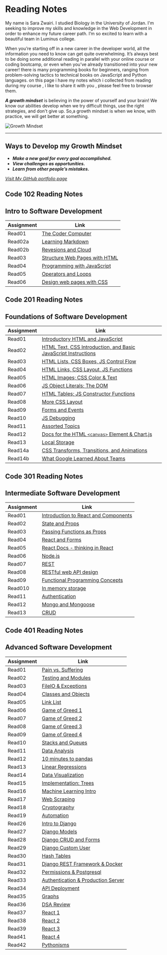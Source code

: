 # Reading Notes

My name is Sara Zwairi. I studied Biology in the University of Jordan. I'm seeking to improve my skills and knowledge in the Web Development in order to enhance my future career path. I’m so excited to learn with a beautiful team in Luminus college.

When you’re starting off in a new career in the developer world, all the information you need
to know can get quite overwhelming. It’s always best to be doing some additional reading in parallel with your online course or coding bootcamp, or even when you’ve already transitioned into your new career! there is many programming books for beginners, ranging from problem-solving tactics to technical books on JavaScript and Python languages.
on this page i have my notes which i collected from reading during my course , i like to share it with you , please feel free to browser them.

***A growth mindset*** is believing in the power of yourself and your brain! We know our abilities develop when we try difficult things, use the right strategies, and don't give up.
So,a growth mindset is when we know, with practice, we will get better at something.

![Growth Mindset](https://kindleclippings-live-6816de37235d435880-6527458.aldryn-media.io/filer_public_thumbnails/filer_public/a9/bb/a9bb5e9b-daf7-47d1-853b-80215b7d73e6/gmail_iphone_frame_wide-small.png__1024.0x438.85714285714283_q90_crop-10_subsampling-2_upscale.png)
___

## Ways to Develop my Growth Mindset

* ***Make a new goal for every goal accomplished.***
* ***View challenges as opportunities.***  
* ***Learn from other people’s mistakes.***

*[Visit My GitHub portfolio page](https://github.com/sarazwairi)*

## Code 102 Reading Notes

## Intro to Software Development

 **Assignment**| **Link**
------------ | -------------
Read01       | [The Coder Computer](read01-TheCoder-Computer.md)
Read02a      | [Learning Markdown](Read02a-Learning-Markdown.md)
Read02b      | [Revesions and Cloud](Read02-Revisions-TheCloud.md)
Read03       | [Structure Web Pages with HTML](readings/read03.md)
Read04       | [Programming with JavaScript](readings/read04.md)
Read05       | [Operators and Loops](readings/read05.md)
Read06       | [Design web pages with CSS](readings/reading06.md)

## Code 201 Reading Notes

## Foundations of Software Development

 **Assignment**| **Link**
------------ | -------------
Read01       | [Introductory HTML and JavaScript](read201/read01.md)
Read02       | [HTML Text, CSS Introduction, and Basic JavaScript Instructions](read201/read02.md)
Read03       | [HTML Lists, CSS Boxes, JS Control Flow](read201/read03.md)
Read04       | [HTML Links, CSS Layout, JS Functions](read201/read04.md)
Read05       | [HTML Images; CSS Color & Text](read201/read05.md)
Read06       | [JS Object Literals; The DOM](read201/read06.md)
Read07       | [HTML Tables; JS Constructor Functions](read201/read07.md)
Read08       | [More CSS Layout](read201/read08.md)
Read09       | [Forms and Events](read201/read09.md)
Read10       | [JS Debugging](read201/read10.md)
Read11       | [Assorted Topics](read201/read11.md)
Read12       | [Docs for the HTML ```<canvas>``` Element & Chart.js](read201/read12.md)
Read13       | [Local Storage](read201/read13.md)
Read14a      | [CSS Transforms, Transitions, and Animations](read201/read14a.md)
Read14b      | [What Google Learned About Teams](read201/read14b.md)

## Code 301 Reading Notes

## Intermediate Software Development

 **Assignment**| **Link**
------------ | -------------
Read01       | [Introduction to React and Components](read301/read01.md)
Read02       | [State and Props](read301/read02.md)
Read03       | [Passing Functions as Props](read301/read03.md)
Read04       | [React and Forms](read301/read04.md)
Read05       | [React Docs - thinking in React](read301/read05.md)
Read06       | [Node.js](read301/read06.md)
Read07       | [REST](read301/read07.md)
Read08       | [RESTful web API design](read301/read08.md)
Read09       | [Functional Programming Concepts](read301/read09.md)
Read010      | [In memory storage](read301/read10.md)
Read11       | [Authentication](read301/read11.md)
Read12       | [Mongo and Mongoose](read301/read12.md)
Read13       | [CRUD](read301/read13.md)

## Code 401 Reading Notes

## Advanced Software Development

 **Assignment**| **Link**
------------ | -------------
Read01       | [Pain vs. Suffering](read401/read01.md)
Read02       | [Testing and Modules](read401/read02.md)
Read03       | [FileIO & Exceptions](read401/read03.md)
Read04       | [Classes and Objects](read401/read04.md)
Read05       | [Link List](read401/read05.md)
Read06       | [Game of Greed 1](read401/read06.md)
Read07       | [Game of Greed 2](read401/read07.md)
Read08       | [Game of Greed 3](read401/read08.md)
Read09       | [Game of Greed 4](read401/read09.md)
Read10       | [Stacks and Queues](read401/read10.md)
Read11       | [Data Analysis](read401/read11.md)
Read12       | [10 minutes to pandas](read401/read12.md)
Read13       | [Linear Regressions](read401/read13.md)
Read14       | [Data Visualization](read401/read14.md)    
Read15       | [Implementation: Trees](read401/read15.md) 
Read16       | [Machine Learning Intro](read401/read16.md) 
Read17       | [Web Scraping](read401/read17.md) 
Read18       | [Cryptography](read401/read18.md) 
Read19       | [Automation](read401/read19.md) 
Read26       | [Intro to Django](read401/read26.md) 
Read27       | [Django Models](read401/read27.md) 
Read28       | [Django CRUD and Forms](read401/read28.md) 
Read29       | [Django Custom User](read401/read29.md) 
Read30       | [Hash Tables](read401/read30.md) 
Read31       | [Django REST Framework & Docker](read401/read31.md) 
Read32       | [Permissions & Postgresql](read401/read32.md) 
Read33       | [Authentication & Production Server](read401/read33.md) 
Read34       | [API Deployment](read401/read34.md) 
Read35       | [Graphs](read401/read35.md) 
Read36       | [DSA Review](read401/read36.md) 
Read37       | [ React 1](read401/read37.md) 
Read38       | [ React 2](read401/read38.md) 
Read39       | [ React 3](read401/read39.md) 
Read41       | [ React 4](read401/read41.md) 
Read42       | [Pythonisms](read401/read42.md) 



